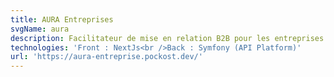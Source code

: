 ```yaml
---
title: AURA Entreprises
svgName: aura
description: Facilitateur de mise en relation B2B pour les entreprises industrielles de la région Auvergne-Rhône-Alpes
technologies: 'Front : NextJs<br />Back : Symfony (API Platform)'
url: 'https://aura-entreprise.pockost.dev/'
---
```

